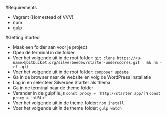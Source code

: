 #Requirements
* Vagrant (Homestead of VVV)
* npm
* gulp

#Getting Started
* Maak een folder aan voor je project
* Open de terminal in die folder
* Voer het volgende uit in de root folder: `git clone https://<u-name>@bitbucket.org/silverbeedev/starter-underscores.git . && rm -rf .git`
* Voer het volgende uit in de root folder: `composer update`
* Ga in de browser naar de website en volg de WordPress installatie
* Log in en selecteer Silverbee Starter als thema
* Ga in de terminal naar de theme folder
* Verander in de gulpfile.js `const proxy = 'http://starter.app/` in `const proxy = '<URL>'`
* Voer het volgende uit in de theme folder: `npm install`
* Voer het volgende uit in de theme folder: `gulp watch`